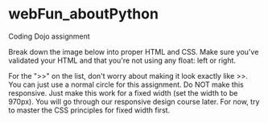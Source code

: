 # webFun_aboutPython
Coding Dojo assignment


Break down the image below into proper HTML and CSS.
Make sure you've validated your HTML and that you're not using any float: left or right.

For the ">>" on the list, don't worry about making it look exactly like >>. You can just use a normal circle for this assignment.
Do NOT make this responsive.  Just make this work for a fixed width (set the width to be 970px).  You will go through our responsive design course later. For now, try to master the CSS principles for fixed width first.
